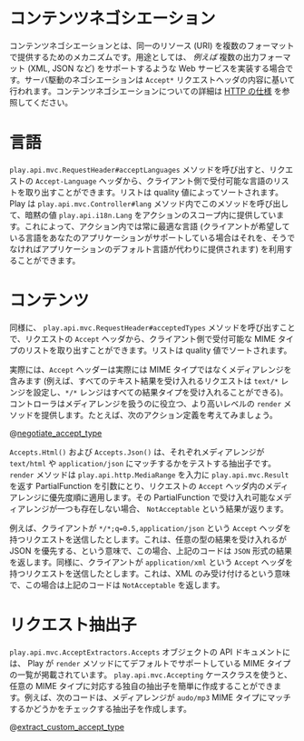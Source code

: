 <!--- Copyright (C) 2009-2015 Typesafe Inc. <http://www.typesafe.com> -->
<!--
# Content negotiation
-->
# コンテンツネゴシエーション

<!--
Content negotiation is a mechanism that makes it possible to serve different representation of a same resource (URI). It is useful *e.g.* for writing Web Services supporting several output formats (XML, JSON, etc.). Server-driven negotiation is essentially performed using the `Accept*` requests headers. You can find more information on content negotiation in the [HTTP specification](http://www.w3.org/Protocols/rfc2616/rfc2616-sec12.html).
-->
コンテンツネゴシエーションとは、同一のリソース (URI) を複数のフォーマットで提供するためのメカニズムです。用途としては、 *例えば* 複数の出力フォーマット (XML, JSON など) をサポートするような Web サービスを実装する場合です。サーバ駆動のネゴシエーションは `Accept*` リクエストヘッダの内容に基いて行われます。コンテンツネゴシエーションについての詳細は [HTTP の仕様](http://www.w3.org/Protocols/rfc2616/rfc2616-sec12.html) を参照してください。

<!--
# Language
-->
# 言語

<!--
You can get the list of acceptable languages for a request using the `play.api.mvc.RequestHeader#acceptLanguages` method that retrieves them from the `Accept-Language` header and sorts them according to their quality value. Play uses it in the `play.api.mvc.Controller#lang` method that provides an implicit `play.api.i18n.Lang` value to your actions, so they automatically use the best possible language (if supported by your application, otherwise your application’s default language is used).
-->
`play.api.mvc.RequestHeader#acceptLanguages` メソッドを呼び出すと、リクエストの `Accept-Language` ヘッダから、クライアント側で受付可能な言語のリストを取り出すことができます。リストは quality 値によってソートされます。Play は `play.api.mvc.Controller#lang` メソッド内でこのメソッドを呼び出して、暗黙の値 `play.api.i18n.Lang` をアクションのスコープ内に提供しています。これによって、アクション内では常に最適な言語 (クライアントが希望している言語をあなたのアプリケーションがサポートしている場合はそれを、そうでなければアプリケーションのデフォルト言語が代わりに提供されます) を利用することができます。　

<!--
# Content
-->
# コンテンツ

<!--
Similarly, the `play.api.mvc.RequestHeader#acceptedTypes` method gives the list of acceptable result’s MIME types for a request. It retrieves them from the `Accept` request header and sorts them according to their quality factor.
-->
同様に、 `play.api.mvc.RequestHeader#acceptedTypes` メソッドを呼び出すことで、リクエストの `Accept` ヘッダから、クライアント側で受付可能な MIME タイプのリストを取り出すことができます。リストは quality 値でソートされます。

<!--
Actually, the `Accept` header does not really contain MIME types but media ranges (*e.g.* a request accepting all text results may set the `text/*` range, and the `*/*` range means that all result types are acceptable). Controllers provide a higher-level `render` method to help you to handle media ranges. Consider for example the following action definition:
-->
実際には、`Accept` ヘッダーは実際には MIME タイプではなくメディアレンジを含みます (例えば、すべてのテキスト結果を受け入れるリクエストは `text/*` レンジを設定し、`*/*` レンジはすべての結果タイプを受け入れることができる)。コントローラはメディアレンジを扱うのに役立つ、より高いレベルの `render` メソッドを提供します。たとえば、次のアクション定義を考えてみましょう。

@[negotiate_accept_type](code/ScalaContentNegotiation.scala)

<!--
`Accepts.Html()` and `Accepts.Json()` are extractors testing if a given media range matches `text/html` and `application/json`, respectively. The `render` method takes a partial function from `play.api.http.MediaRange` to `play.api.mvc.Result` and tries to apply it to each media range found in the request `Accept` header, in order of preference. If none of the acceptable media ranges is supported by your function, the `NotAcceptable` result is returned.
-->
`Accepts.Html()` および `Accepts.Json()` は、それぞれメディアレンジが `text/html` や `application/json` にマッチするかをテストする抽出子です。 `render` メソッドは `play.api.http.MediaRange` を入力に `play.api.mvc.Result` を返す PartialFunction を引数にとり、リクエストの `Accept` ヘッダ内のメディアレンジに優先度順に適用します。その PartialFunction で受け入れ可能なメディアレンジが一つも存在しない場合、 `NotAcceptable` という結果が返ります。

<!--
For example, if a client makes a request with the following value for the `Accept` header: `*/*;q=0.5,application/json`, meaning that it accepts any result type but prefers JSON, the above code will return the JSON representation. If another client makes a request with the following value for the `Accept` header: `application/xml`, meaning that it only accepts XML, the above code will return `NotAcceptable`.
-->
例えば、クライアントが `*/*;q=0.5,application/json` という `Accept` ヘッダを持つリクエストを送信したとします。これは、任意の型の結果を受け入れるが JSON を優先する、という意味で、この場合、上記のコードは `JSON` 形式の結果を返します。同様に、クライアントが `application/xml` という `Accept` ヘッダを持つリクエストを送信したとします。これは、XML のみ受け付けるという意味で、この場合は上記のコードは `NotAcceptable` を返します。

<!--
# Request extractors
-->
# リクエスト抽出子

<!--
See the API documentation of the `play.api.mvc.AcceptExtractors.Accepts` object for the list of the MIME types supported by Play out of the box in the `render` method. You can easily create your own extractor for a given MIME type using the `play.api.mvc.Accepting` case class, for example the following code creates an extractor checking that a media range matches the `audio/mp3` MIME type:
-->
`play.api.mvc.AcceptExtractors.Accepts` オブジェクトの API ドキュメントには、 Play が `render` メソッドにてデフォルトでサポートしている MIME タイプの一覧が掲載されています。 `play.api.mvc.Accepting` ケースクラスを使うと、任意の MIME タイプに対応する独自の抽出子を簡単に作成することができます。例えば、次のコードは、メディアレンジが `audo/mp3` MIME タイプにマッチするかどうかをチェックする抽出子を作成します。

@[extract_custom_accept_type](code/ScalaContentNegotiation.scala)

